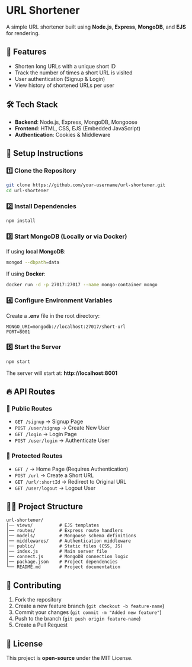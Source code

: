 # URL Shortener

A simple URL shortener built using **Node.js**, **Express**, **MongoDB**, and **EJS** for rendering.

## 🚀 Features
- Shorten long URLs with a unique short ID
- Track the number of times a short URL is visited
- User authentication (Signup & Login)
- View history of shortened URLs per user

## 🛠 Tech Stack
- **Backend**: Node.js, Express, MongoDB, Mongoose
- **Frontend**: HTML, CSS, EJS (Embedded JavaScript)
- **Authentication**: Cookies & Middleware

## 📌 Setup Instructions
### 1️⃣ Clone the Repository
```sh
git clone https://github.com/your-username/url-shortener.git
cd url-shortener
```

### 2️⃣ Install Dependencies
```sh
npm install
```

### 3️⃣ Start MongoDB (Locally or via Docker)
If using **local MongoDB**:
```sh
mongod --dbpath=data
```
If using **Docker**:
```sh
docker run -d -p 27017:27017 --name mongo-container mongo
```

### 4️⃣ Configure Environment Variables
Create a **.env** file in the root directory:
```env
MONGO_URI=mongodb://localhost:27017/short-url
PORT=8001
```

### 5️⃣ Start the Server
```sh
npm start
```
The server will start at: **http://localhost:8001**

## 🔥 API Routes
### 🔹 Public Routes
- `GET /signup` → Signup Page
- `POST /user/signup` → Create New User
- `GET /login` → Login Page
- `POST /user/login` → Authenticate User

### 🔹 Protected Routes
- `GET /` → Home Page (Requires Authentication)
- `POST /url` → Create a Short URL
- `GET /url/:shortId` → Redirect to Original URL
- `GET /user/logout` → Logout User

## 👨‍💻 Project Structure
```
url-shortener/
│── views/          # EJS templates
│── routes/         # Express route handlers
│── models/         # Mongoose schema definitions
│── middlewares/    # Authentication middleware
│── public/         # Static files (CSS, JS)
│── index.js        # Main server file
│── connect.js      # MongoDB connection logic
│── package.json    # Project dependencies
└── README.md       # Project documentation
```

## 🤝 Contributing
1. Fork the repository
2. Create a new feature branch (`git checkout -b feature-name`)
3. Commit your changes (`git commit -m "Added new feature"`)
4. Push to the branch (`git push origin feature-name`)
5. Create a Pull Request

## 📜 License
This project is **open-source** under the MIT License.
